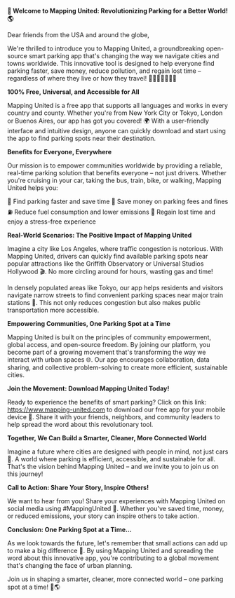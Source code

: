 **🚀 Welcome to Mapping United: Revolutionizing Parking for a Better World! 🌎**

Dear friends from the USA and around the globe,

We're thrilled to introduce you to Mapping United, a groundbreaking open-source smart parking app that's changing the way we navigate cities and towns worldwide. This innovative tool is designed to help everyone find parking faster, save money, reduce pollution, and regain lost time – regardless of where they live or how they travel! 🚗🚌🚂🚴‍♀️🚶‍♂️

**100% Free, Universal, and Accessible for All**

Mapping United is a free app that supports all languages and works in every country and county. Whether you're from New York City or Tokyo, London or Buenos Aires, our app has got you covered! 🌍 With a user-friendly interface and intuitive design, anyone can quickly download and start using the app to find parking spots near their destination.

**Benefits for Everyone, Everywhere**

Our mission is to empower communities worldwide by providing a reliable, real-time parking solution that benefits everyone – not just drivers. Whether you're cruising in your car, taking the bus, train, bike, or walking, Mapping United helps you:

🚀 Find parking faster and save time
💸 Save money on parking fees and fines
⛽️ Reduce fuel consumption and lower emissions
💚 Regain lost time and enjoy a stress-free experience

**Real-World Scenarios: The Positive Impact of Mapping United**

Imagine a city like Los Angeles, where traffic congestion is notorious. With Mapping United, drivers can quickly find available parking spots near popular attractions like the Griffith Observatory or Universal Studios Hollywood 🎬. No more circling around for hours, wasting gas and time!

In densely populated areas like Tokyo, our app helps residents and visitors navigate narrow streets to find convenient parking spaces near major train stations 🚂. This not only reduces congestion but also makes public transportation more accessible.

**Empowering Communities, One Parking Spot at a Time**

Mapping United is built on the principles of community empowerment, global access, and open-source freedom. By joining our platform, you become part of a growing movement that's transforming the way we interact with urban spaces 🌐. Our app encourages collaboration, data sharing, and collective problem-solving to create more efficient, sustainable cities.

**Join the Movement: Download Mapping United Today!**

Ready to experience the benefits of smart parking? Click on this link: https://www.mapping-united.com to download our free app for your mobile device 📱. Share it with your friends, neighbors, and community leaders to help spread the word about this revolutionary tool.

**Together, We Can Build a Smarter, Cleaner, More Connected World**

Imagine a future where cities are designed with people in mind, not just cars 🚗. A world where parking is efficient, accessible, and sustainable for all. That's the vision behind Mapping United – and we invite you to join us on this journey!

**Call to Action: Share Your Story, Inspire Others!**

We want to hear from you! Share your experiences with Mapping United on social media using #MappingUnited 📱. Whether you've saved time, money, or reduced emissions, your story can inspire others to take action.

**Conclusion: One Parking Spot at a Time...**

As we look towards the future, let's remember that small actions can add up to make a big difference 🌟. By using Mapping United and spreading the word about this innovative app, you're contributing to a global movement that's changing the face of urban planning.

Join us in shaping a smarter, cleaner, more connected world – one parking spot at a time! 💚🌎